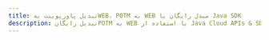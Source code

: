 ---title: تبدیل پاورپوینت بهWEB، POTM به WEB مبدل رایگان یا Java SDKdescription: تبدیل رایگانPOTM به WEB با استفاده از Java Cloud APIs & SDK. همچنین اسناد Microsoft PowerPoint را در Cloud ایجاد، ویرایش و رندر کنید.---